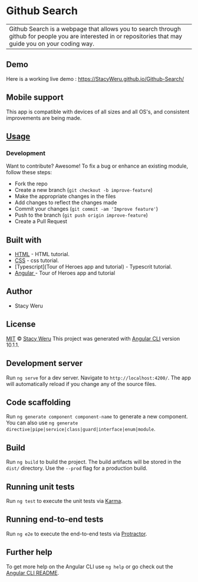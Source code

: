 # Github Search

<table>
<tr>
<td>
Github Search is a webpage that allows you to search through github for people you are interested in or repositories that may guide you on your coding way.
</td>
</tr>
</table>

## Demo
Here is a working live demo :  https://StacyWeru.github.io/Github-Search/
## Mobile support
This app is compatible with devices of all sizes and all OS's, and consistent improvements are being made.
## [Usage](https://StacyWeru.github.io/Github-Search/)
### Development
Want to contribute? Awesome!
To fix a bug or enhance an existing module, follow these steps:
- Fork the repo
- Create a new branch (`git checkout -b improve-feature`)
- Make the appropriate changes in the files
- Add changes to reflect the changes made
- Commit your changes (`git commit -am 'Improve feature'`)
- Push to the branch (`git push origin improve-feature`)
- Create a Pull Request
## Built with
- [HTML](https://www.w3schools.com/html/) - HTML tutorial.
- [CSS](https://www.w3schools.com/css/) - css tutorial.
- [Typescript](Tour of Heroes app and tutorial) - Typescrit tutorial.
- [ Angular ](https://angular.io/tutorial) - Tour of Heroes app and tutorial
## Author
- Stacy Weru
## License 
[MIT](https://github.com/StacyWeru/Github-Search/blob/master/LICENSE.md)
 © [Stacy Weru](https://github.com/StacyWeru)
This project was generated with [Angular CLI](https://github.com/angular/angular-cli) version 10.1.1.
## Development server
Run `ng serve` for a dev server. Navigate to `http://localhost:4200/`. The app will automatically reload if you change any of the source files.
## Code scaffolding
Run `ng generate component component-name` to generate a new component. You can also use `ng generate directive|pipe|service|class|guard|interface|enum|module`.
## Build
Run `ng build` to build the project. The build artifacts will be stored in the `dist/` directory. Use the `--prod` flag for a production build.
## Running unit tests
Run `ng test` to execute the unit tests via [Karma](https://karma-runner.github.io).
## Running end-to-end tests
Run `ng e2e` to execute the end-to-end tests via [Protractor](http://www.protractortest.org/).
## Further help
To get more help on the Angular CLI use `ng help` or go check out the [Angular CLI README](https://github.com/angular/angular-cli/blob/master/README.md).
